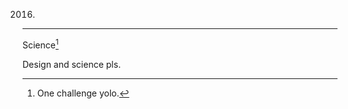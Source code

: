 2016.

------------------------------------------------------------------------

Science[^1]

Design and science pls.

[^1]: One challenge yolo.
